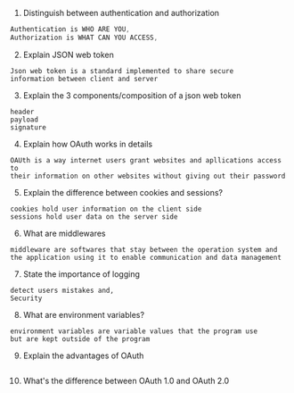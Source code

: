 1. Distinguish between authentication and authorization
 ``` go
 Authentication is WHO ARE YOU,
Authorization is WHAT CAN YOU ACCESS,

```
2. Explain JSON web token
``` Golang
Json web token is a standard implemented to share secure 
information between client and server
```
3. Explain the 3 components/composition of a json web token
```
header
payload
signature
```
4. Explain how OAuth works in details
```
OAUth is a way internet users grant websites and apllications access to 
their information on other websites without giving out their password
```
5. Explain the difference between cookies and sessions?
```
cookies hold user information on the client side
sessions hold user data on the server side
```
6. What are middlewares
````
middleware are softwares that stay between the operation system and 
the application using it to enable communication and data management
````
7. State the importance of logging
```
detect users mistakes and,
Security
```
8. What are environment variables?

```
environment variables are variable values that the program use 
but are kept outside of the program
```
9. Explain the advantages of OAuth
```

```
10. What's the difference between OAuth 1.0 and OAuth 2.0
```

```